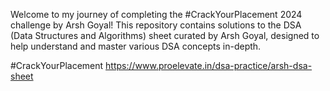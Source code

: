 Welcome to my journey of completing the #CrackYourPlacement 2024 challenge by Arsh Goyal! This repository contains solutions to the DSA (Data Structures and Algorithms) sheet curated by Arsh Goyal, designed to help understand and master various DSA concepts in-depth.

#CrackYourPlacement
https://www.proelevate.in/dsa-practice/arsh-dsa-sheet
